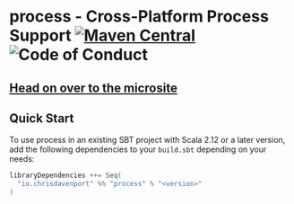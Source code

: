 # process - Cross-Platform Process Support [![Maven Central](https://maven-badges.herokuapp.com/maven-central/io.chrisdavenport/process_2.12/badge.svg)](https://maven-badges.herokuapp.com/maven-central/io.chrisdavenport/process_2.12) ![Code of Conduct](https://img.shields.io/badge/Code%20of%20Conduct-Scala-blue.svg)

## [Head on over to the microsite](https://davenverse.github.io/process)

## Quick Start

To use process in an existing SBT project with Scala 2.12 or a later version, add the following dependencies to your
`build.sbt` depending on your needs:

```scala
libraryDependencies ++= Seq(
  "io.chrisdavenport" %% "process" % "<version>"
)
```
